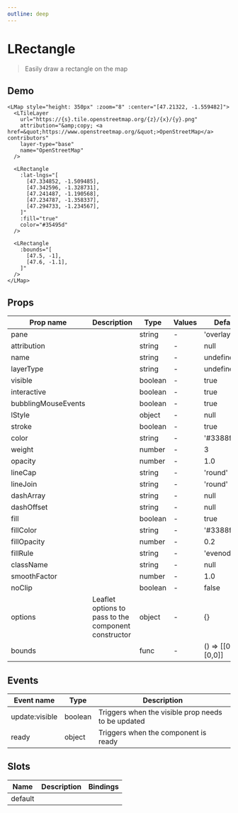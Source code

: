 ```yaml
---
outline: deep
---
```


# LRectangle

> Easily draw a rectangle on the map

## Demo

<script setup>
import L from "leaflet";
import "leaflet/dist/leaflet.css";
import { LMap, LTileLayer, LRectangle } from '@vue-leaflet/vue-leaflet';
</script>

<LMap style="height: 350px" :zoom="8" :center="[47.21322, -1.559482]">
  <LTileLayer
    url="https://{s}.tile.openstreetmap.org/{z}/{x}/{y}.png"
    attribution="&amp;copy; <a href=&quot;https://www.openstreetmap.org/&quot;>OpenStreetMap</a> contributors"
    layer-type="base"
    name="OpenStreetMap"
  />

  <LRectangle
    :lat-lngs="[
      [47.334852, -1.509485],
      [47.342596, -1.328731],
      [47.241487, -1.190568],
      [47.234787, -1.358337],
      [47.294733, -1.234567],
    ]"
    :fill="true"
    color="#35495d"
  />

  <LRectangle
    :bounds="[
      [47.5, -1],
      [47.6, -1.1],
    ]"
  />
</LMap>

```vue{9-19,21-26}
<LMap style="height: 350px" :zoom="8" :center="[47.21322, -1.559482]">
  <LTileLayer
    url="https://{s}.tile.openstreetmap.org/{z}/{x}/{y}.png"
    attribution="&amp;copy; <a href=&quot;https://www.openstreetmap.org/&quot;>OpenStreetMap</a> contributors"
    layer-type="base"
    name="OpenStreetMap"
  />

  <LRectangle
    :lat-lngs="[
      [47.334852, -1.509485],
      [47.342596, -1.328731],
      [47.241487, -1.190568],
      [47.234787, -1.358337],
      [47.294733, -1.234567],
    ]"
    :fill="true"
    color="#35495d"
  />

  <LRectangle
    :bounds="[
      [47.5, -1],
      [47.6, -1.1],
    ]"
  />
</LMap>
```

## Props

| Prop name           | Description                                          | Type    | Values | Default             |
| ------------------- | ---------------------------------------------------- | ------- | ------ | ------------------- |
| pane                |                                                      | string  | -      | 'overlayPane'       |
| attribution         |                                                      | string  | -      | null                |
| name                |                                                      | string  | -      | undefined           |
| layerType           |                                                      | string  | -      | undefined           |
| visible             |                                                      | boolean | -      | true                |
| interactive         |                                                      | boolean | -      | true                |
| bubblingMouseEvents |                                                      | boolean | -      | true                |
| lStyle              |                                                      | object  | -      | null                |
| stroke              |                                                      | boolean | -      | true                |
| color               |                                                      | string  | -      | '#3388ff'           |
| weight              |                                                      | number  | -      | 3                   |
| opacity             |                                                      | number  | -      | 1.0                 |
| lineCap             |                                                      | string  | -      | 'round'             |
| lineJoin            |                                                      | string  | -      | 'round'             |
| dashArray           |                                                      | string  | -      | null                |
| dashOffset          |                                                      | string  | -      | null                |
| fill                |                                                      | boolean | -      | true                |
| fillColor           |                                                      | string  | -      | '#3388ff'           |
| fillOpacity         |                                                      | number  | -      | 0.2                 |
| fillRule            |                                                      | string  | -      | 'evenodd'           |
| className           |                                                      | string  | -      | null                |
| smoothFactor        |                                                      | number  | -      | 1.0                 |
| noClip              |                                                      | boolean | -      | false               |
| options             | Leaflet options to pass to the component constructor | object  | -      | {}                  |
| bounds              |                                                      | func    | -      | () => [[0,0],[0,0]] |

## Events

| Event name     | Type    | Description                                        |
| -------------- | ------- | -------------------------------------------------- |
| update:visible | boolean | Triggers when the visible prop needs to be updated |
| ready          | object  | Triggers when the component is ready               |

## Slots

| Name    | Description | Bindings |
| ------- | ----------- | -------- |
| default |             |          |